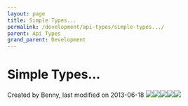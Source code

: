```yaml
---
layout: page
title: Simple Types...
permalink: /development/api-types/simple-types.../
parent: Api Types
grand_parent: Development
---
```




# Simple Types... 
Created by Benny, last modified on 2013-06-18
![](plugins/servlet/confluence/placeholder/unknown-macro)![](plugins/servlet/confluence/placeholder/unknown-macro)![](plugins/servlet/confluence/placeholder/unknown-macro)![](plugins/servlet/confluence/placeholder/unknown-macro)![](plugins/servlet/confluence/placeholder/unknown-macro)
